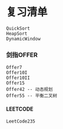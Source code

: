 # **复习清单** 
    QuickSort
    HeapSort
    DynamicWindow
### 剑指OFFER
    Offer7
    Offer10I
    Offer10II
    Offer15
    Offer42 -- 动态规划 
    Offer55 -- 平衡二叉树
#### LEETCODE 

    LeetCode235

